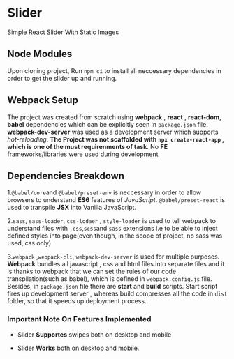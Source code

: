 # Slider
Simple React Slider With Static Images

## Node Modules
Upon cloning project, Run `npm ci` to install all neccessary dependencies in order to get the slider up and running.

## Webpack Setup 
The project was created from scratch using **webpack** , **react** , **react-dom**, **babel** dependencies which can be explicitly seen in `package.json` file.
**webpack-dev-server** was used as a development server which supports *hot-reloading*. 
**The Project was not scaffolded with `npx create-react-app` , which is one of the must requirenments of task**. No **FE** frameworks/libraries were used during development 

## Dependencies Breakdown 
1.`@babel/core`and `@babel/preset-env` is neccessary in order to allow browsers to understand **ES6** features of *JavaScript*. 
`@babel/preset-react` is used to transpile **JSX** into Vanilla JavaScript. 

2.`sass`, `sass-loader`, `css-lodaer` , `style-loader` is used to tell webpack to understand files with `.css`,`scss`and `sass` extensions i.e to be able to inject defined styles
into page(even though, in the scope of project, no sass was used, css only).

3.`webpack` ,`webpack-cli`, `webpack-dev-server` is used for multiple purposes. **Webpack** bundles all javascript , css and html files into separate files and it is thanks to 
webpack that we can set the rules of our code transpilation(such as babel), which is defined in `webpack.config.js` file. 
Besides, in `package.json` file there are **start** and **build** scripts. Start script fires up development server , whereas build compresses all the code in `dist` folder, 
so that it speeds up deployment process. 

### Important Note On Features Implemented 

- Slider **Supportes** swipes both on desktop and mobile  

- Slider **Works** both on desktop and mobile. 
